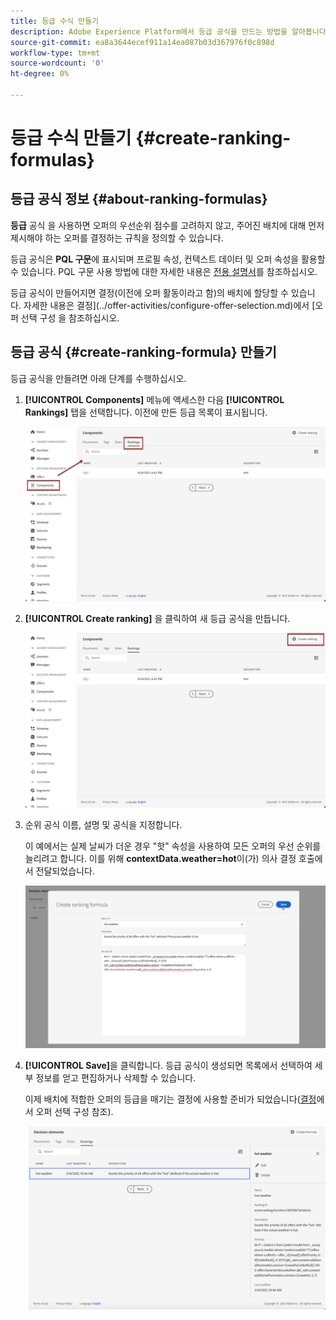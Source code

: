 ```yaml
---
title: 등급 수식 만들기
description: Adobe Experience Platform에서 등급 공식을 만드는 방법을 알아봅니다.
source-git-commit: ea8a3644ecef911a14ea087b03d367976f0c898d
workflow-type: tm+mt
source-wordcount: '0'
ht-degree: 0%

---
```


# 등급 수식 만들기 {#create-ranking-formulas}

## 등급 공식 정보 {#about-ranking-formulas}

**등급** 공식 을 사용하면 오퍼의 우선순위 점수를 고려하지 않고, 주어진 배치에 대해 먼저 제시해야 하는 오퍼를 결정하는 규칙을 정의할 수 있습니다.

등급 공식은 **PQL 구문**&#x200B;에 표시되며 프로필 속성, 컨텍스트 데이터 및 오퍼 속성을 활용할 수 있습니다. PQL 구문 사용 방법에 대한 자세한 내용은 [전용 설명서](https://experienceleague.adobe.com/docs/experience-platform/segmentation/pql/overview.html)를 참조하십시오.

등급 공식이 만들어지면 결정(이전에 오퍼 활동이라고 함)의 배치에 할당할 수 있습니다. 자세한 내용은 결정](../offer-activities/configure-offer-selection.md)에서 [오퍼 선택 구성 을 참조하십시오.

## 등급 공식 {#create-ranking-formula} 만들기

등급 공식을 만들려면 아래 단계를 수행하십시오.

1. **[!UICONTROL Components]** 메뉴에 액세스한 다음 **[!UICONTROL Rankings]** 탭을 선택합니다. 이전에 만든 등급 목록이 표시됩니다.

   ![](../../assets/rankings-list.png)

1. **[!UICONTROL Create ranking]** 을 클릭하여 새 등급 공식을 만듭니다.

   ![](../../assets/ranking-create-formula.png)

1. 순위 공식 이름, 설명 및 공식을 지정합니다.

   이 예에서는 실제 날씨가 더운 경우 &quot;핫&quot; 속성을 사용하여 모든 오퍼의 우선 순위를 늘리려고 합니다. 이를 위해 **contextData.weather=hot**&#x200B;이(가) 의사 결정 호출에서 전달되었습니다.

   ![](../../assets/ranking-syntax.png)

1. **[!UICONTROL Save]**&#x200B;을 클릭합니다. 등급 공식이 생성되면 목록에서 선택하여 세부 정보를 얻고 편집하거나 삭제할 수 있습니다.

   이제 배치에 적합한 오퍼의 등급을 매기는 결정에 사용할 준비가 되었습니다([결정](../offer-activities/configure-offer-selection.md)에서 오퍼 선택 구성 참조).

   ![](../../assets/ranking-formula-created.png)
